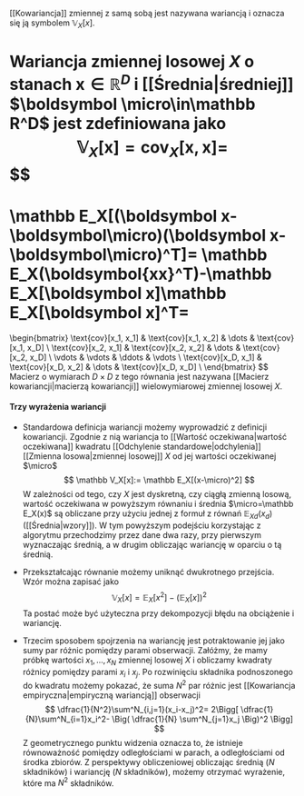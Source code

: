 [[Kowariancja]] zmiennej z samą sobą jest nazywana wariancją i oznacza się ją symbolem $\mathbb V_X[x]$. 

Wariancja zmiennej losowej $X$ o stanach $\boldsymbol x\in\mathbb R^D$ i [[Średnia|średniej]] $\boldsymbol \micro\in\mathbb R^D$ jest zdefiniowana jako 
$$
\mathbb V_X[\boldsymbol x]=\text{cov}_X[\boldsymbol x, \boldsymbol x] =
$$
$$
=
\mathbb E_X[(\boldsymbol x-\boldsymbol\micro)(\boldsymbol x-\boldsymbol\micro)^T]=
\mathbb E_X(\boldsymbol{xx}^T)-\mathbb E_X[\boldsymbol x]\mathbb E_X[\boldsymbol x]^T=
$$
$$
=
\begin{bmatrix}
\text{cov}[x_1, x_1] & \text{cov}[x_1, x_2] & \dots & \text{cov}[x_1, x_D] \\
\text{cov}[x_2, x_1] & \text{cov}[x_2, x_2] & \dots & \text{cov}[x_2, x_D] \\
\vdots & \vdots & \ddots & \vdots \\
\text{cov}[x_D, x_1] & \text{cov}[x_D, x_2] & \dots & \text{cov}[x_D, x_D] \\
\end{bmatrix}
$$
Macierz o wymiarach $D\times D$ z tego równania jest nazywana [[Macierz kowariancji|macierzą kowariancji]] wielowymiarowej zmiennej losowej $X$. 

#### Trzy wyrażenia wariancji
- Standardowa definicja wariancji możemy wyprowadzić z definicji kowariancji. Zgodnie z nią wariancja to [[Wartość oczekiwana|wartość oczekiwana]] kwadratu [[Odchylenie standardowe|odchylenia]] [[Zmienna losowa|zmiennej losowej]] $X$ od jej wartości oczekiwanej $\micro$ 
$$
\mathbb V_X[x]:=
\mathbb E_X[(x-\micro)^2]
$$
W zależności od tego, czy $X$ jest dyskretną, czy ciągłą zmienną losową, wartość oczekiwana w powyższym równaniu i średnia $\micro=\mathbb E_X(x)$ są obliczane przy użyciu jednej z formuł z równań $\mathbb E_X{}_d(x_d)$ ([[Średnia|wzory]]). 
W tym powyższym podejściu korzystając z algorytmu przechodzimy przez dane dwa razy, przy pierwszym wyznaczając średnią, a w drugim obliczając wariancję w oparciu o tą średnią. 

- Przekształcając równanie możemy uniknąć dwukrotnego przejścia. Wzór można zapisać jako
$$
\mathbb V_X[x]=
\mathbb E_X[x^2] - (\mathbb E_X[x])^2
$$
Ta postać może być użyteczna przy dekompozycji błędu na obciążenie i wariancję.

- Trzecim sposobem spojrzenia na wariancję jest potraktowanie jej jako sumy par różnic pomiędzy parami obserwacji. Załóżmy, że mamy próbkę wartości $x_1,\dots,x_N$ zmiennej losowej $X$ i obliczamy kwadraty różnicy pomiędzy parami $x_i$ i $x_j$. Po rozwinięciu składnika podnoszonego do kwadratu możemy pokazać, że suma $N^2$ par różnic jest [[Kowariancja empiryczna|empiryczną wariancją]] obserwacji
$$
\dfrac{1}{N^2}\sum^N_{i,j=1}(x_i-x_j)^2=
2\Bigg[
	\dfrac{1}{N}\sum^N_{i=1}x_i^2-
	\Big(
		\dfrac{1}{N}
		\sum^N_{j=1}x_j
	\Big)^2
\Bigg]
$$
 Z geometrycznego punktu widzenia oznacza to, że istnieje równoważność pomiędzy odległościami w parach, a odległościami od środka zbiorów. 
 Z perspektywy obliczeniowej obliczając średnią ($N$ składników) i wariancję ($N$ składników), możemy otrzymać wyrażenie, które ma $N^2$ składników. 
